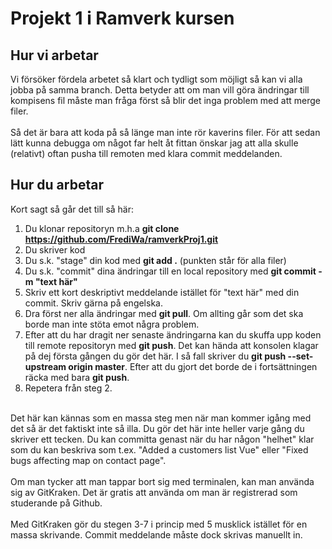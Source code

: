 # Projekt 1 i Ramverk kursen

## Hur vi arbetar
Vi försöker fördela arbetet så klart och tydligt som möjligt så kan vi alla jobba på samma branch. Detta betyder att om man vill göra ändringar till kompisens fil måste man fråga först så blir det inga problem med att merge filer.<br>
<br>
Så det är bara att koda på så länge man inte rör kaverins filer. För att sedan lätt kunna debugga om något far helt åt fittan önskar jag att alla skulle (relativt) oftan pusha till remoten med klara commit meddelanden.

## Hur du arbetar
Kort sagt så går det till så här:<br>
1. Du klonar repositoryn m.h.a **git clone https://github.com/FrediWa/ramverkProj1.git**
2. Du skriver kod
3. Du s.k. "stage" din kod med **git add .** (punkten står för alla filer)
4. Du s.k. "commit" dina ändringar till en local repository med **git commit -m "text här"**
5. Skriv ett kort deskriptivt meddelande istället för "text här" med din commit. Skriv gärna på engelska.
6. Dra först ner alla ändringar med **git pull**. Om allting går som det ska borde man inte stöta emot några problem.
7. Efter att du har dragit ner senaste ändringarna kan du skuffa upp koden till remote repositoryn med **git push**. Det kan hända att konsolen klagar på dej första gången du gör det här. I så fall skriver du **git push --set-upstream origin master**. Efter att du gjort det borde de i fortsättningen räcka med bara **git push**.
8. Repetera från steg 2.
<br>
Det här kan kännas som en massa steg men när man kommer igång med det så är det faktiskt inte så illa. Du gör det här inte heller varje gång du skriver ett tecken. Du kan committa genast när du har någon "helhet" klar som du kan beskriva som t.ex. "Added a customers list Vue" eller "Fixed bugs affecting map on contact page".<br>
<br>
Om man tycker att man tappar bort sig med terminalen, kan man använda sig av GitKraken. Det är gratis att använda om man är registrerad som studerande på Github.<br>
<br>
Med GitKraken gör du stegen 3-7 i princip med 5 musklick istället för en massa skrivande. Commit meddelande måste dock skrivas manuellt in.
